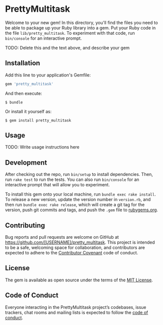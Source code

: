 # PrettyMultitask

Welcome to your new gem! In this directory, you'll find the files you need to be able to package up your Ruby library into a gem. Put your Ruby code in the file `lib/pretty_multitask`. To experiment with that code, run `bin/console` for an interactive prompt.

TODO: Delete this and the text above, and describe your gem

## Installation

Add this line to your application's Gemfile:

```ruby
gem 'pretty_multitask'
```

And then execute:

    $ bundle

Or install it yourself as:

    $ gem install pretty_multitask

## Usage

TODO: Write usage instructions here

## Development

After checking out the repo, run `bin/setup` to install dependencies. Then, run `rake test` to run the tests. You can also run `bin/console` for an interactive prompt that will allow you to experiment.

To install this gem onto your local machine, run `bundle exec rake install`. To release a new version, update the version number in `version.rb`, and then run `bundle exec rake release`, which will create a git tag for the version, push git commits and tags, and push the `.gem` file to [rubygems.org](https://rubygems.org).

## Contributing

Bug reports and pull requests are welcome on GitHub at https://github.com/[USERNAME]/pretty_multitask. This project is intended to be a safe, welcoming space for collaboration, and contributors are expected to adhere to the [Contributor Covenant](http://contributor-covenant.org) code of conduct.

## License

The gem is available as open source under the terms of the [MIT License](http://opensource.org/licenses/MIT).

## Code of Conduct

Everyone interacting in the PrettyMultitask project’s codebases, issue trackers, chat rooms and mailing lists is expected to follow the [code of conduct](https://github.com/[USERNAME]/pretty_multitask/blob/master/CODE_OF_CONDUCT.md).
